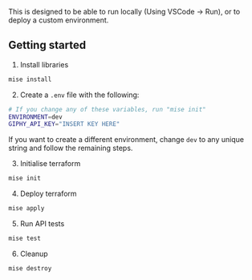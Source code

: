 This is designed to be able to run locally (Using VSCode -> Run), or to deploy a custom environment.

## Getting started

1. Install libraries

```bash
mise install
```

2. Create a `.env` file with the following:

```bash
# If you change any of these variables, run "mise init"
ENVIRONMENT=dev
GIPHY_API_KEY="INSERT KEY HERE"
```

If you want to create a different environment, change `dev` to any unique string and follow the remaining steps.

3. Initialise terraform

```bash
mise init
```

4. Deploy terraform

```bash
mise apply
```

5. Run API tests

```bash
mise test
```

6. Cleanup

```bash
mise destroy
```
